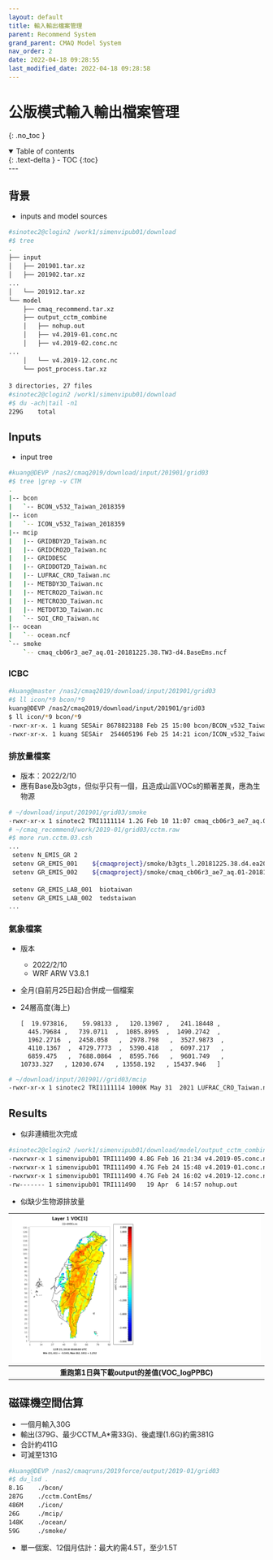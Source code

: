 ```yaml
---
layout: default
title: 輸入輸出檔案管理
parent: Recommend System
grand_parent: CMAQ Model System
nav_order: 2
date: 2022-04-18 09:28:55
last_modified_date: 2022-04-18 09:28:58
---
```


# 公版模式輸入輸出檔案管理
{: .no_toc }

<details open markdown="block">
  <summary>
    Table of contents
  </summary>
  {: .text-delta }
- TOC
{:toc}
</details>
---

## 背景
- inputs and model sources

```bash
#sinotec2@clogin2 /work1/simenvipub01/download
#$ tree
.
├── input
│   ├── 201901.tar.xz
│   ├── 201902.tar.xz
...
│   └── 201912.tar.xz
└── model
    ├── cmaq_recommend.tar.xz
    ├── output_cctm_combine
    │   ├── nohup.out
    │   ├── v4.2019-01.conc.nc
    │   ├── v4.2019-02.conc.nc
...
    │   └── v4.2019-12.conc.nc
    └── post_process.tar.xz

3 directories, 27 files
#sinotec2@clogin2 /work1/simenvipub01/download
#$ du -ach|tail -n1
229G    total
```

## Inputs
- input tree

```bash
#kuang@DEVP /nas2/cmaq2019/download/input/201901/grid03
#$ tree |grep -v CTM
.
|-- bcon
|   `-- BCON_v532_Taiwan_2018359
|-- icon
|   `-- ICON_v532_Taiwan_2018359
|-- mcip
|   |-- GRIDBDY2D_Taiwan.nc
|   |-- GRIDCRO2D_Taiwan.nc
|   |-- GRIDDESC
|   |-- GRIDDOT2D_Taiwan.nc
|   |-- LUFRAC_CRO_Taiwan.nc
|   |-- METBDY3D_Taiwan.nc
|   |-- METCRO2D_Taiwan.nc
|   |-- METCRO3D_Taiwan.nc
|   |-- METDOT3D_Taiwan.nc
|   `-- SOI_CRO_Taiwan.nc
|-- ocean
|   `-- ocean.ncf
`-- smoke
    `-- cmaq_cb06r3_ae7_aq.01-20181225.38.TW3-d4.BaseEms.ncf
```
### ICBC
```bash
#kuang@master /nas2/cmaq2019/download/input/201901/grid03
#$ ll icon/*9 bcon/*9
kuang@DEVP /nas2/cmaq2019/download/input/201901/grid03
$ ll icon/*9 bcon/*9
-rwxr-xr-x. 1 kuang SESAir 8678823188 Feb 25 15:00 bcon/BCON_v532_Taiwan_2018359
-rwxr-xr-x. 1 kuang SESAir  254605196 Feb 25 14:21 icon/ICON_v532_Taiwan_2018359
```

### 排放量檔案
- 版本：2022/2/10
- 應有Base及b3gts，但似乎只有一個，且造成山區VOCs的顯著差異，應為生物源

```bash
# ~/download/input/201901/grid03/smoke
-rwxr-xr-x 1 sinotec2 TRI1111114 1.2G Feb 10 11:07 cmaq_cb06r3_ae7_aq.01-20181225.38.TW3-d4.BaseEms.tar.gz
# ~/cmaq_recommend/work/2019-01/grid03/cctm.raw
#$ more run.cctm.03.csh
...
 setenv N_EMIS_GR 2
 setenv GR_EMIS_001    ${cmaqproject}/smoke/b3gts_l.20181225.38.d4.ea2019_d4.ncf
 setenv GR_EMIS_002    ${cmaqproject}/smoke/cmaq_cb06r3_ae7_aq.01-20181225.38.TW3-d4.ContEms.ncf

 setenv GR_EMIS_LAB_001  biotaiwan
 setenv GR_EMIS_LAB_002  tedstaiwan
...
```


### 氣象檔案
- 版本
  - 2022/2/10
  - WRF ARW V3.8.1
- 全月(自前月25日起)合併成一個檔案
- 24層高度(海上)

      [  19.973816,    59.98133 ,   120.13907 ,   241.18448 ,
        445.79684 ,   739.0711  ,  1085.8995  ,  1490.2742  ,
        1962.2716  ,  2458.058   ,  2978.798   ,  3527.9873  ,
        4110.1367  ,  4729.7773  ,  5390.418   ,  6097.217   ,
        6859.475   ,  7688.0864  ,  8595.766   ,  9601.749   ,
      10733.327   , 12030.674   , 13558.192   , 15437.946   ]


```bash
# ~/download/input/201901//grid03/mcip
-rwxr-xr-x 1 sinotec2 TRI1111114 1000K May 31  2021 LUFRAC_CRO_Taiwan.nc
```

## Results
- 似非連續批次完成

```bash
#sinotec2@clogin2 /work1/simenvipub01/download/model/output_cctm_combine
-rwxrwxr-x 1 simenvipub01 TRI111490 4.8G Feb 16 21:34 v4.2019-05.conc.nc
-rwxrwxr-x 1 simenvipub01 TRI111490 4.7G Feb 24 15:48 v4.2019-01.conc.nc
-rwxrwxr-x 1 simenvipub01 TRI111490 4.7G Feb 24 16:02 v4.2019-12.conc.nc
-rw------- 1 simenvipub01 TRI111490   19 Apr  6 14:57 nohup.out
```
- 似缺少生物源排放量

| ![Old-New_dVOCs.gif](https://github.com/sinotec2/Focus-on-Air-Quality/raw/main/assets/images/Old-New_dVOCs.gif) |
|:--:|
| <b>重跑第1日與下載output的差值(VOC_logPPBC)</b>|

## 磁碟機空間估算
- 一個月輸入30G
- 輸出(379G、最少CCTM_A*需33G)、後處理(1.6G)約需381G
- 合計約411G
- 可減至131G

```bash
#kuang@DEVP /nas2/cmaqruns/2019force/output/2019-01/grid03
#$ du_lsd .
8.1G    ./bcon/
287G    ./cctm.ContEms/
486M    ./icon/
26G     ./mcip/
148K    ./ocean/
59G     ./smoke/
```
- 單一個案、12個月估計：最大約需4.5T，至少1.5T
